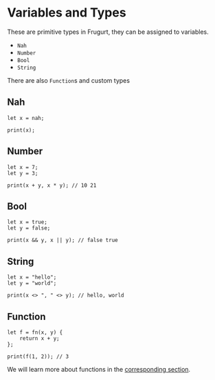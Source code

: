 # Variables and Types

These are primitive types in Frugurt, they can be assigned to variables.

- `Nah`
- `Number`
- `Bool`
- `String`

There are also `Function`s and custom types

## Nah

```frugurt
let x = nah;

print(x);
```

## Number

```frugurt
let x = 7;
let y = 3;

print(x + y, x * y); // 10 21
```

## Bool

```frugurt
let x = true;
let y = false;

print(x && y, x || y); // false true
```

## String

```frugurt
let x = "hello";
let y = "world";

print(x <> ", " <> y); // hello, world
```

## Function

```frugurt
let f = fn(x, y) {
    return x + y;
};

print(f(1, 2)); // 3
```

We will learn more about functions in the [corresponding section](https://leokostarev.github.io/frugurt-lang/02-common-concepts/05-functions.html).
